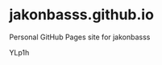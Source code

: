 # jakonbasss.github.io
Personal GitHub Pages site for jakonbasss













































































YLp1h
